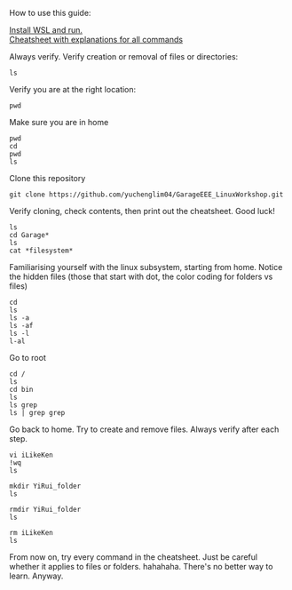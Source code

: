 How to use this guide:


[Install WSL and run.](https://github.com/yuchenglim04/GarageEEE_LinuxWorkshop_test/blob/main/Install_wsl.md)  
[Cheatsheet with explanations for all commands](https://github.com/yuchenglim04/GarageEEE_LinuxWorkshop_test/blob/main/cheatsheet_filesystem.md)

Always verify.
Verify creation or removal of files or directories:
```
ls
```

Verify you are at the right location:
```
pwd
```

Make sure you are in home
```
pwd
cd
pwd
ls
```

Clone this repository
```
git clone https://github.com/yuchenglim04/GarageEEE_LinuxWorkshop.git
```
Verify cloning, check contents, then print out the cheatsheet. Good luck! 
```
ls
cd Garage*
ls
cat *filesystem*
```

Familiarising yourself with the linux subsystem, starting from home. Notice the hidden files (those that start with dot, the color coding for folders vs files)
```
cd
ls
ls -a
ls -af
ls -l
l-al
```

Go to root
```
cd /
ls
cd bin
ls
ls grep
ls | grep grep
```

Go back to home. Try to create and remove files. Always verify after each step.
```
vi iLikeKen
!wq
ls

mkdir YiRui_folder
ls

rmdir YiRui_folder
ls

rm iLikeKen
ls
```



From now on, try every command in the cheatsheet. Just be careful whether it applies to files or folders. hahahaha. There's no better way to learn. Anyway.







